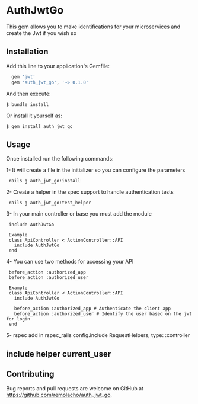 # AuthJwtGo

This gem allows you to make identifications for your microservices and create the Jwt if you wish so

## Installation

Add this line to your application's Gemfile:

```ruby
  gem 'jwt'
  gem 'auth_jwt_go', '~> 0.1.0'
```
And then execute:

    $ bundle install

Or install it yourself as:

    $ gem install auth_jwt_go

## Usage

  Once installed run the following commands:
  
   1- It will create a file in the initializer so you can configure the parameters

     rails g auth_jwt_go:install
   
   2- Create a helper in the spec support to handle authentication tests
     
     rails g auth_jwt_go:test_helper

   3- In your main controller or base you must add the module
   
     include AuthJwtGo
     
     Example
     class ApiController < ActionController::API
       include AuthJwtGo
     end

   4- You can use two methods for accessing your API
   
     before_action :authorized_app
     before_action :authorized_user
    
     Example
     class ApiController < ActionController::API
       include AuthJwtGo
       
       before_action :authorized_app # Authenticate the client app
       before_action :authorized_user # Identify the user based on the jwt for login
     end
    
   5- rspec add in rspec_rails
       config.include RequestHelpers, type: :controller
 
## include helper current_user 
 
## Contributing

Bug reports and pull requests are welcome on GitHub at https://github.com/remolacho/auth_jwt_go.
